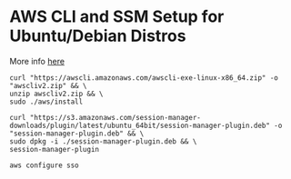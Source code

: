 # AWS CLI and SSM Setup for Ubuntu/Debian Distros

More info [here](https://cteranet.atlassian.net/wiki/spaces/~todd/pages/1474068485/Use+AWS+Secure+Session+Manager+with+AWS+CLI)

```
curl "https://awscli.amazonaws.com/awscli-exe-linux-x86_64.zip" -o "awscliv2.zip" && \
unzip awscliv2.zip && \
sudo ./aws/install

curl "https://s3.amazonaws.com/session-manager-downloads/plugin/latest/ubuntu_64bit/session-manager-plugin.deb" -o "session-manager-plugin.deb" && \
sudo dpkg -i ./session-manager-plugin.deb && \
session-manager-plugin

aws configure sso
```

